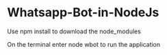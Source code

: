 # Whatsapp-Bot-in-NodeJs
Use npm install to download the node_modules

On the terminal enter node wbot to run the application
